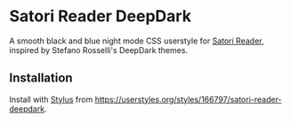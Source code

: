 # Satori Reader DeepDark

A smooth black and blue night mode CSS userstyle for [Satori Reader](https://www.satorireader.com), inspired by Stefano Rosselli's DeepDark themes.

## Installation

Install with [Stylus](https://chrome.google.com/webstore/detail/stylus/clngdbkpkpeebahjckkjfobafhncgmne) from <https://userstyles.org/styles/166797/satori-reader-deepdark>.

